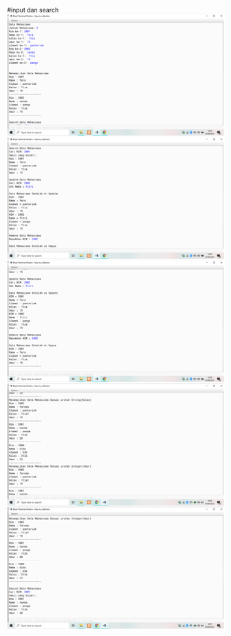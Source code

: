 #input dan search
[![N|Solid](https://github.com/FarasatulMunawarah/myjavacollection/blob/master/ss1.png)](https://github.com/FarasatulMunawarah/myjavacollection/blob/master/ss1.png)
[![N|Solid](https://github.com/FarasatulMunawarah/myjavacollection/blob/master/ss2.png)](https://github.com/FarasatulMunawarah/myjavacollection/blob/master/ss2.png)
[![N|Solid](https://github.com/FarasatulMunawarah/myjavacollection/blob/master/ss3.png)](https://github.com/FarasatulMunawarah/myjavacollection/blob/master/ss3.png)
[![N|Solid](https://github.com/FarasatulMunawarah/myjavacollection/blob/master/ss4.png)](https://github.com/FarasatulMunawarah/myjavacollection/blob/master/ss4.png)
[![N|Solid](https://github.com/FarasatulMunawarah/myjavacollection/blob/master/ss5.png)](https://github.com/FarasatulMunawarah/myjavacollection/blob/master/ss5.png)

